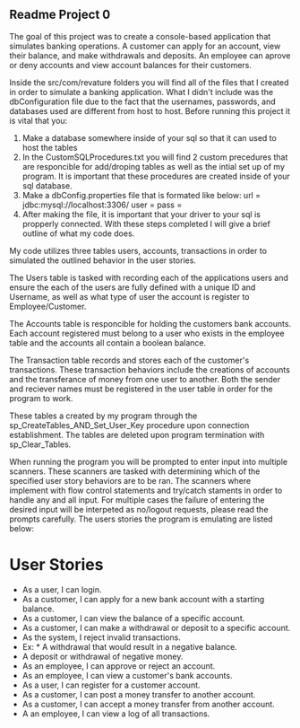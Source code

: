 ## Readme Project 0

The goal of this project was to create a console-based application that simulates banking operations. 
A customer can apply for an account, view their balance, and make withdrawals and deposits. 
An employee can aprove or deny accounts and view account balances for their customers. 

Inside the src/com/revature folders you will find all of the files that I created in order to simulate a banking application.
What I didn't include was the dbConfiguration file due to the fact that the usernames, passwords, and databases used are different from host to host.
Before running this project it is vital that you:
1) Make a database somewhere inside of your sql so that it can used to host the tables
2) In the CustomSQLProcedures.txt you will find 2 custom precedures that are responcible for add/droping tables as well as the intial set up of my program.
	It is important that these procedures are created inside of your sql database.
3) Make a dbConfig.properties file that is formated like below:
	url = jdbc:mysql://localhost:3306/<Database>
	user = <UserName>
	pass = <Password>
4) After making the file, it is important that your driver to your sql is propperly connected.
With these steps completed I will give a brief outline of what my code does.


My code utilizes three tables users, accounts, transactions in order to simulated the outlined behavior in the user stories. 

The Users table is tasked with recording each of the applications users and ensure the each of the users are fully defined with a unique ID and Username, as well as
what type of user the account is register to Employee/Customer. 

The Accounts table is responcible for holding the customers bank accounts. Each account registered must belong to a user who exists in the employee table and
the accounts all contain a boolean balance.  

The Transaction table records and stores each of the customer's transactions. These transaction behaviors include the creations of accounts and the
transferance of money from one user to another. Both the sender and reciever names must be registered in the user table in order for the program to work.

These tables a created by my program through the sp_CreateTables_AND_Set_User_Key procedure upon connection establishment.
The tables are deleted upon program termination with sp_Clear_Tables. 


When running the program you will be prompted to enter input into multiple scanners. These scanners are tasked with determining which of the specified
user story behaviors are to be ran. The scanners where implement with flow control statements and try/catch staments in order to handle any and all input.
For multiple cases the failure of entering the desired input will be interpeted as no/logout requests, please read the prompts carefully.
The users stories the program is emulating are listed below:

# User Stories 
* As a user, I can login.
* As a customer, I can apply for a new bank account with a starting balance.
* As a customer, I can view the balance of a specific account.
* As a customer, I can make a withdrawal or deposit to a specific account.
* As the system, I reject invalid transactions. 
* Ex: * A withdrawal that would result in a negative balance.
* A deposit or withdrawal of negative money.
* As an employee, I can approve or reject an account.
* As an employee, I can view a customer's bank accounts.
* As a user, I can register for a customer account.
* As a customer, I can post a money transfer to another account.
* As a customer, I can accept a money transfer from another account.
* A an employee, I can view a log of all transactions. 

